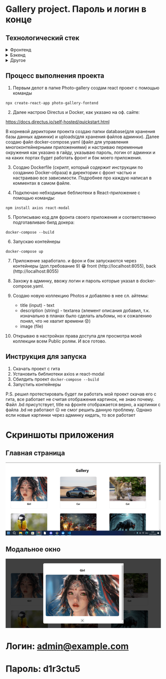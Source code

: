 # Gallery project. Пароль и логин в конце 
## Технологический стек
<details>
    <summary>Фронтенд</summary>

    - React.js
    - Axios - библотека для обработки HTTP запросов
    - react-modsl - библиотека для работы с модальными окнами в React.

</details>

<details>
    <summary>Бэкенд</summary>

    - Directus - админ. панель, через которую будем добавлять фото на сайт

</details>

<details>
    <summary>Другое</summary>

    - Docker - для создания, развертывания и запуска приложения в изолированных средах(контейнерах).

</details>

## Процесс выполнения проекта

1. Первым делот в папке Photo-gallery создам react проект с помощью команды

`npx create-react-app photo-gallery-fontend`

2. Далее настрою Directus и Docker, как указано на оф. сайте:

<https://docs.directus.io/self-hosted/quickstart.html>

В корневой дериктории проекта создаю папки database(для хранения базы данных админки) и uploads(для хранения файлов админки). Далее создаю файл docker-compose.yaml (файл для управления многоконтейнерными приложениями) и настриваю переменные окружения как указано  в гайду, указываю пароль, логин от админки и на каких портах будет работать фронт и бэк моего приложения.

3. Создаю Dockerfile (скрипт, который содержит инструкции по созданию Docker-образа) в директории с фронт частью и настраиваю все зависимости. Подробнее про каждую написал в комментах в самом файле.

4. Подключаю небходимые беблиотеки в React-приложение с помощью команды:

`npm install axios react-modal`

5. Прописываю код для фронта своего приложения и соответственно подготавливаю билд докера:

`docker-compose --build`

6. Запускаю контейнеры

`docker-compose up`

7. Приложение заработало. и фрон и бэк запускаются через контейнеры (доп.требование 9) 😁 front (http://localhost:8055), back (http://localhost:8055)

8. Захожу в админку, ввожу логин и пароль которые указал в docker-compose.yaml.

9. Создаю новую коллекцию Photos и добавляю в нее сл. айтемы:

    -  title (input) - text
    - description (string) - textarea (элемент описания добавил, т.к. изначально в планах было сделать альбомы, но к сожалению понял, что не хватит времени :worried:)
    - image (file)

10. Открываю в настройках права доступа для просмотра моей коллекции всем Public ролям. И все готово.
 
 ## Инструкция для запуска

 1. Скачать проект с гита
 2. Установить библиотеки axios и react-modal
 3. Сбилдить проект  `docker-compose --build`
4. Запустить контейнеры

P.S. решил протестировать будет ли работать мой проект скачав его с гита, все работает не считая отображения картинок, не знаю почему. Файл .bd присутствует, title на фронте отображается верно, а картинки с файла .bd не работают :confounded: не смог решить данную проблему. Однако если новые картинки через админку кидать, то все работает

# Скриншоты приложения
## Главная страница

<img src="/description/main_page.png" alt="main_page.png">

## Модальное окно

<img src="/description/modal_page.png" alt="modal_page.png">

# Логин:  admin@example.com

# Пароль:  d1r3ctu5
